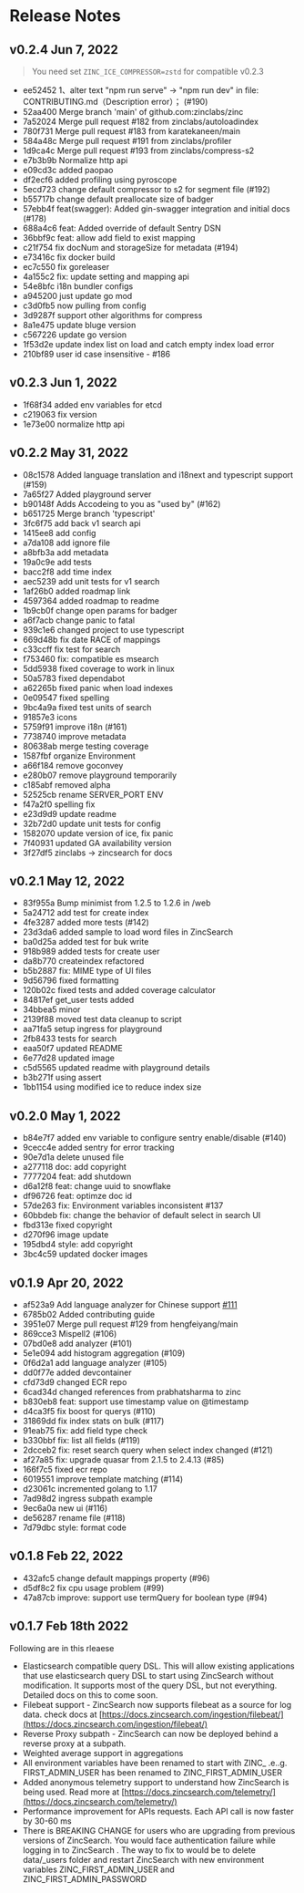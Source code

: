 # Release Notes

## v0.2.4 Jun 7, 2022

> You need set `ZINC_ICE_COMPRESSOR=zstd` for compatible v0.2.3

- ee52452 1、alter text "npm run serve" -> "npm run dev" in file: CONTRIBUTING.md（Description error）； (#190)
- 52aa400 Merge branch 'main' of github.com:zinclabs/zinc
- 7a52024 Merge pull request #182 from zinclabs/autoloadindex
- 780f731 Merge pull request #183 from karatekaneen/main
- 584a48c Merge pull request #191 from zinclabs/profiler
- 1d9ca4c Merge pull request #193 from zinclabs/compress-s2
- e7b3b9b Normalize http api
- e09cd3c added paopao
- df2ecf6 added profiling using pyroscope
- 5ecd723 change default compressor to s2 for segment file (#192)
- b55717b change default preallocate size of badger
- 57ebb4f feat(swagger): Added gin-swagger integration and initial docs (#178)
- 688a4c6 feat: Added override of default Sentry DSN
- 36bbf9c feat: allow add field to exist mapping
- c21f754 fix docNum and storageSize for metadata (#194)
- e73416c fix docker build
- ec7c550 fix goreleaser
- 4a155c2 fix: update setting and mapping api
- 54e8bfc i18n bundler configs
- a945200 just update go mod
- c3d0fb5 now pulling from config
- 3d9287f support other algorithms for compress
- 8a1e475 update bluge version
- c567226 update go version
- 1f53d2e update index list on load and catch empty index load error
- 210bf89 user id case insensitive - #186

## v0.2.3 Jun 1, 2022

- 1f68f34 added env variables for etcd
- c219063 fix version
- 1e73e00 normalize http api

## v0.2.2 May 31, 2022

- 08c1578 Added language translation and i18next and typescript support (#159)
- 7a65f27 Added playground server
- b90148f Adds Accodeing to you as "used by" (#162)
- b651725 Merge branch 'typescript'
- 3fc6f75 add back v1 search api
- 1415ee8 add config
- a7da108 add ignore file
- a8bfb3a add metadata
- 19a0c9e add tests
- bacc2f8 add time index
- aec5239 add unit tests for v1 search
- 1af26b0 added roadmap link
- 4597364 added roadmap to readme
- 1b9cb0f change open params for badger
- a6f7acb change panic to fatal
- 939c1e6 changed project to use typescript
- 669d48b fix date RACE of mappings
- c33ccff fix test for search
- f753460 fix: compatible es msearch
- 5dd5938 fixed coverage to work in linux
- 50a5783 fixed dependabot
- a62265b fixed panic when load indexes
- 0e09547 fixed spelling
- 9bc4a9a fixed test units of search
- 91857e3 icons
- 5759f91 improve i18n (#161)
- 7738740 improve metadata
- 80638ab merge testing coverage
- 1587fbf organize Environment
- a66f184 remove goconvey
- e280b07 remove playground temporarily
- c185abf removed alpha
- 52525cb rename SERVER_PORT ENV
- f47a2f0 spelling fix
- e23d9d9 update readme
- 32b72d0 update unit tests for config
- 1582070 update version of ice, fix panic
- 7f40931 updated GA availability version
- 3f27df5 zinclabs -> zincsearch for docs

## v0.2.1 May 12, 2022

- 83f955a Bump minimist from 1.2.5 to 1.2.6 in /web
- 5a24712 add test for create index
- 4fe3287 added more tests (#142)
- 23d3da6 added sample to load word files in ZincSearch
- ba0d25a added test for buk write
- 918b989 added tests for create user
- da8b770 createindex refactored
- b5b2887 fix: MIME type of UI files
- 9d56796 fixed formatting
- 120b02c fixed tests and added coverage calculator
- 84817ef get_user tests added
- 34bbea5 minor
- 2139f88 moved test data cleanup to script
- aa71fa5 setup ingress for playground
- 2fb8433 tests for search
- eaa50f7 updated README
- 6e77d28 updated image
- c5d5565 updated readme with playground details
- b3b271f using assert
- 1bb1154 using modified ice to reduce index size

## v0.2.0 May 1, 2022

- b84e7f7 added env variable to configure sentry enable/disable (#140)
- 9cecc4e added sentry for error tracking
- 90e7d1a delete unused file
- a277118 doc: add copyright
- 7777204 feat: add shutdown
- d6a12f8 feat: change uuid to snowflake
- df96726 feat: optimze doc id
- 57de263 fix: Environment variables inconsistent #137
- 60bbdeb fix: change the behavior of default select in search UI
- fbd313e fixed copyright
- d270f96 image update
- 195dbd4 style: add copyright
- 3bc4c59 updated docker images

## v0.1.9 Apr 20, 2022

- af523a9 Add language analyzer for Chinese support [#111](https://github.com/zinclabs/zinc/pull/111)
- 6785b02 Added contributing guide
- 3951e07 Merge pull request #129 from hengfeiyang/main
- 869cce3 Mispell2 (#106)
- 07bd0e8 add analyzer (#101)
- 5e1e094 add histogram aggregation (#109)
- 0f6d2a1 add language analyzer (#105)
- dd0f77e added devcontainer
- cfd73d9 changed ECR repo
- 6cad34d changed references from prabhatsharma to zinc
- b830eb8 feat: support use timestamp value on @timestamp
- d4ca3f5 fix boost for querys (#110)
- 31869dd fix index stats on bulk (#117)
- 91eab75 fix: add field type check
- b330bbf fix: list all fields (#119)
- 2dcceb2 fix: reset search query when select index changed (#121)
- af27a85 fix: upgrade quasar from 2.1.5 to 2.4.13 (#85)
- 166f7c5 fixed ecr repo
- 6019551 improve template matching (#114)
- d23061c incremented golang to 1.17
- 7ad98d2 ingress subpath example
- 9ec6a0a new ui (#116)
- de56287 rename file (#118)
- 7d79dbc style: format code

## v0.1.8 Feb 22, 2022

- 432afc5 change default mappings property (#96)
- d5df8c2 fix cpu usage problem (#99)
- 47a87cb improve: support use termQuery for boolean type (#94)

## v0.1.7 Feb 18th 2022

Following are in this rleaese

- Elasticsearch compatible query DSL. This will allow existing applications that use elasticsearch query DSL to start using ZincSearch without modification. It supports most of the query DSL, but not everything. Detailed docs on this to come soon.
- Filebeat support - ZincSearch now supports filebeat as a source for log data. check docs at [https://docs.zincsearch.com/ingestion/filebeat/](https://docs.zincsearch.com/ingestion/filebeat/)
- Reverse Proxy subpath - ZincSearch can now be deployed behind a reverse proxy at a subpath.
- Weighted average support in aggregations
- All environment variables have been renamed to start with ZINC_ .e..g. FIRST_ADMIN_USER has been renamed to ZINC_FIRST_ADMIN_USER
- Added anonymous telemetry support to understand how ZincSearch is being used. Read more at [https://docs.zincsearch.com/telemetry/](https://docs.zincsearch.com/telemetry/)
- Performance improvement for APIs requests. Each API call is now faster by 30-60 ms
- There is BREAKING CHANGE for users who are upgrading from previous versions of ZincSearch. You would face authentication failure while logging in to ZincSearch . The way to fix to would be to delete data/_users folder and restart ZincSearch with new environment variables ZINC_FIRST_ADMIN_USER and ZINC_FIRST_ADMIN_PASSWORD

